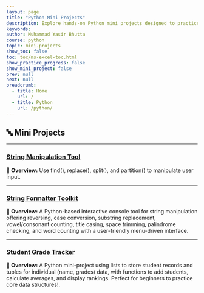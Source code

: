 ```yaml
---
layout: page
title: "Python Mini Projects"
description: Explore hands-on Python mini projects designed to practice real concepts with code examples.
keywords: 
author: Muhammad Yasir Bhutta
course: python
topic: mini-projects
show_toc: false
toc: toc/ms-excel-toc.html
show_practice_progress: false
show_mini_project: false
prev: null
next: null
breadcrumb:
  - title: Home
    url: /
  - title: Python
    url: /python/
---
```


## 🔤 Mini Projects

---

### [String Manipulation Tool](string-manipulation-tool.md)

**📝 Overview:** Use find(), replace(), split(), and partition() to manipulate user input.

---

### [String Formatter Toolkit](string-formatter-toolkit.md)

**📝 Overview:** A Python-based interactive console tool for string manipulation offering reversing, case conversion, substring replacement, vowel/consonant counting, title casing, space trimming, palindrome checking, and word counting with a user-friendly menu-driven interface.

---

### [Student Grade Tracker](student-grade-tracker-python-mini-project.md)

**📝 Overview:** A Python mini-project using lists to store student records and tuples for individual (name, grades) data, with functions to add students, calculate averages, and display rankings. Perfect for beginners to practice core data structures!.
